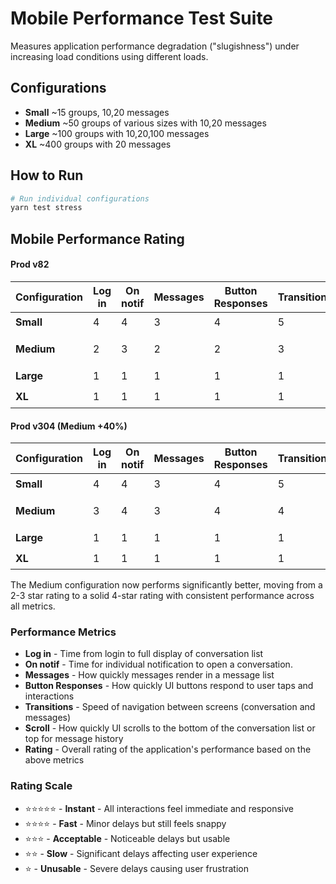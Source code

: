 # Mobile Performance Test Suite

Measures application performance degradation ("slugishness") under increasing load conditions using different loads.

## Configurations

- **Small** ~15 groups, 10,20 messages
- **Medium** ~50 groups of various sizes with 10,20 messages
- **Large** ~100 groups with 10,20,100 messages
- **XL** ~400 groups with 20 messages

## How to Run

```bash
# Run individual configurations
yarn test stress
```

## Mobile Performance Rating

#### Prod v82

| Configuration | Log in | On notif | Messages | Button Responses | Transitions | Scroll | Rating          |
| ------------- | ------ | -------- | -------- | ---------------- | ----------- | ------ | --------------- |
| **Small**     | 4      | 4        | 3        | 4                | 5           | 4      | ⭐️⭐️⭐️⭐️⭐️ |
| **Medium**    | 2      | 3        | 2        | 2                | 3           | 3      | ⭐️⭐️ (2.5)    |
| **Large**     | 1      | 1        | 1        | 1                | 1           | 1      | ⭐️             |
| **XL**        | 1      | 1        | 1        | 1                | 1           | 1      | ⭐️             |

#### Prod v304 (Medium +40%)

| Configuration | Log in | On notif | Messages | Button Responses | Transitions | Scroll | Rating          |
| ------------- | ------ | -------- | -------- | ---------------- | ----------- | ------ | --------------- |
| **Small**     | 4      | 4        | 3        | 4                | 5           | 4      | ⭐️⭐️⭐️⭐️⭐️ |
| **Medium**    | 3      | 4        | 3        | 4                | 4           | 3      | ⭐️⭐️⭐️ (3.5) |
| **Large**     | 1      | 1        | 1        | 1                | 1           | 1      | ⭐️             |
| **XL**        | 1      | 1        | 1        | 1                | 1           | 1      | ⭐️             |

The Medium configuration now performs significantly better, moving from a 2-3 star rating to a solid 4-star rating with consistent performance across all metrics.

### Performance Metrics

- **Log in** - Time from login to full display of conversation list
- **On notif** - Time for individual notification to open a conversation.
- **Messages** - How quickly messages render in a message list
- **Button Responses** - How quickly UI buttons respond to user taps and interactions
- **Transitions** - Speed of navigation between screens (conversation and messages)
- **Scroll** - How quickly UI scrolls to the bottom of the conversation list or top for message history
- **Rating** - Overall rating of the application's performance based on the above metrics

### Rating Scale

- ⭐️⭐️⭐️⭐️⭐️ - **Instant** - All interactions feel immediate and responsive
- ⭐️⭐️⭐️⭐️ - **Fast** - Minor delays but still feels snappy
- ⭐️⭐️⭐️ - **Acceptable** - Noticeable delays but usable
- ⭐️⭐️ - **Slow** - Significant delays affecting user experience
- ⭐️ - **Unusable** - Severe delays causing user frustration
